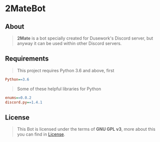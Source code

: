 # 2MateBot

## About
> **2Mate** is a bot specially created for
> Dusework's Discord server, but anyway
> it can be used within other Discord
> servers.

## Requirements
> This project requires Python 3.6 and above, first
```ini
Python==3.6
```

> Some of these helpful libraries for Python
```ini
enums==0.0.2
discord.py==1.4.1
```

## License
> This Bot is licensed under the terms of
> **GNU GPL v3**, more about this you
> can find in [License](https://github.com/dusework/2MateBot/blob/master/LICENSE).
